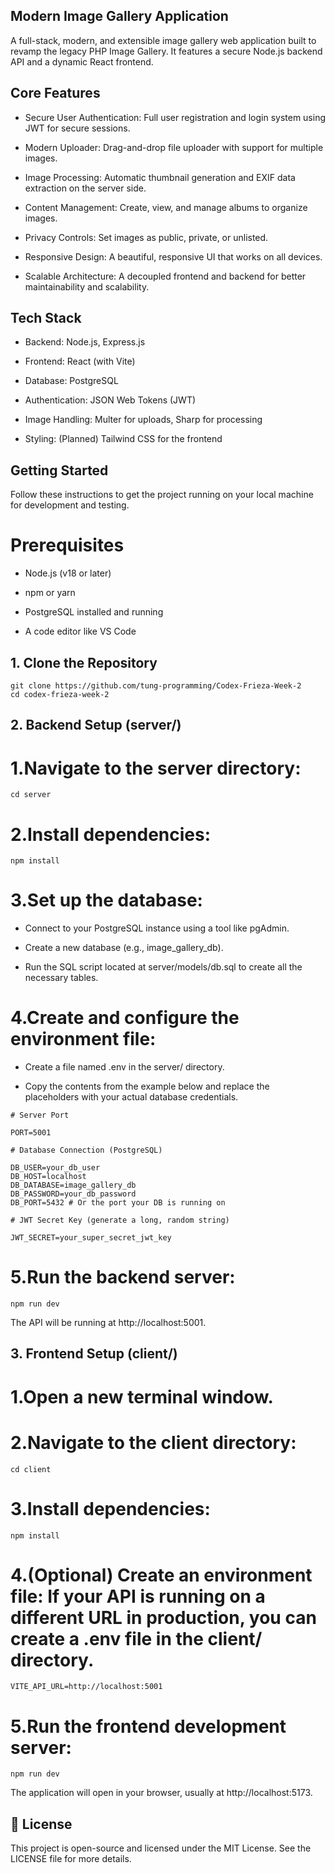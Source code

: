 ## Modern Image Gallery Application

A full-stack, modern, and extensible image gallery web application built to revamp the legacy PHP Image Gallery. It features a secure Node.js backend API and a dynamic React frontend.

## Core Features

- Secure User Authentication: Full user registration and login system using JWT for secure sessions.

- Modern Uploader: Drag-and-drop file uploader with support for multiple images.

- Image Processing: Automatic thumbnail generation and EXIF data extraction on the server side.

- Content Management: Create, view, and manage albums to organize images.

- Privacy Controls: Set images as public, private, or unlisted.

- Responsive Design: A beautiful, responsive UI that works on all devices.

- Scalable Architecture: A decoupled frontend and backend for better maintainability and scalability.

## Tech Stack

- Backend: Node.js, Express.js

- Frontend: React (with Vite)

- Database: PostgreSQL

- Authentication: JSON Web Tokens (JWT)

- Image Handling: Multer for uploads, Sharp for processing

- Styling: (Planned) Tailwind CSS for the frontend

## Getting Started

Follow these instructions to get the project running on your local machine for development and testing.

# Prerequisites

- Node.js (v18 or later)

- npm or yarn

- PostgreSQL installed and running

- A code editor like VS Code

## 1. Clone the Repository

```
git clone https://github.com/tung-programming/Codex-Frieza-Week-2
cd codex-frieza-week-2
```

## 2. Backend Setup (server/)

# 1.Navigate to the server directory:

```
cd server
```

# 2.Install dependencies:

```
npm install
```

# 3.Set up the database:

- Connect to your PostgreSQL instance using a tool like pgAdmin.

- Create a new database (e.g., image_gallery_db).

- Run the SQL script located at server/models/db.sql to create all the necessary tables.

# 4.Create and configure the environment file:

- Create a file named .env in the server/ directory.

- Copy the contents from the example below and replace the placeholders with your actual database credentials.

```
# Server Port

PORT=5001

# Database Connection (PostgreSQL)

DB_USER=your_db_user
DB_HOST=localhost
DB_DATABASE=image_gallery_db
DB_PASSWORD=your_db_password
DB_PORT=5432 # Or the port your DB is running on

# JWT Secret Key (generate a long, random string)

JWT_SECRET=your_super_secret_jwt_key
```

# 5.Run the backend server:

```
npm run dev
```

The API will be running at http://localhost:5001.

## 3. Frontend Setup (client/)

# 1.Open a new terminal window.

# 2.Navigate to the client directory:

```
cd client
```

# 3.Install dependencies:

```
npm install
```

# 4.(Optional) Create an environment file: If your API is running on a different URL in production, you can create a .env file in the client/ directory.

```
VITE_API_URL=http://localhost:5001
```

# 5.Run the frontend development server:

```
npm run dev
```

The application will open in your browser, usually at http://localhost:5173.

## 📄 License

This project is open-source and licensed under the MIT License. See the LICENSE file for more details.
